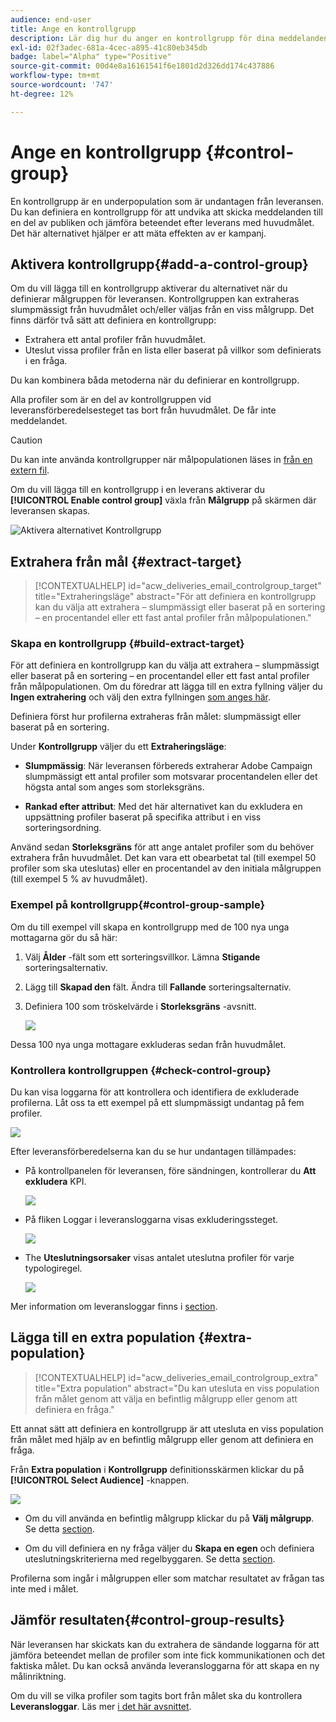 ```yaml
---
audience: end-user
title: Ange en kontrollgrupp
description: Lär dig hur du anger en kontrollgrupp för dina meddelanden i webbgränssnittet för Campaign
exl-id: 02f3adec-681a-4cec-a895-41c80eb345db
badge: label="Alpha" type="Positive"
source-git-commit: 00d4e8a16161541f6e1801d2d326dd174c437886
workflow-type: tm+mt
source-wordcount: '747'
ht-degree: 12%

---
```


# Ange en kontrollgrupp {#control-group}

En kontrollgrupp är en underpopulation som är undantagen från leveransen. Du kan definiera en kontrollgrupp för att undvika att skicka meddelanden till en del av publiken och jämföra beteendet efter leverans med huvudmålet. Det här alternativet hjälper er att mäta effekten av er kampanj.

## Aktivera kontrollgrupp{#add-a-control-group}

Om du vill lägga till en kontrollgrupp aktiverar du alternativet när du definierar målgruppen för leveransen. Kontrollgruppen kan extraheras slumpmässigt från huvudmålet och/eller väljas från en viss målgrupp. Det finns därför två sätt att definiera en kontrollgrupp:

* Extrahera ett antal profiler från huvudmålet.
* Uteslut vissa profiler från en lista eller baserat på villkor som definierats i en fråga.

Du kan kombinera båda metoderna när du definierar en kontrollgrupp.

Alla profiler som är en del av kontrollgruppen vid leveransförberedelsesteget tas bort från huvudmålet. De får inte meddelandet.

>[!CAUTION]
>
>Du kan inte använda kontrollgrupper när målpopulationen läses in [från en extern fil](file-audience.md).

Om du vill lägga till en kontrollgrupp i en leverans aktiverar du **[!UICONTROL Enable control group]** växla från **Målgrupp** på skärmen där leveransen skapas.

![Aktivera alternativet Kontrollgrupp](assets/control-group1.png)


## Extrahera från mål {#extract-target}

>[!CONTEXTUALHELP]
>id="acw_deliveries_email_controlgroup_target"
>title="Extraheringsläge"
>abstract="För att definiera en kontrollgrupp kan du välja att extrahera – slumpmässigt eller baserat på en sortering – en procentandel eller ett fast antal profiler från målpopulationen."


### Skapa en kontrollgrupp {#build-extract-target}

För att definiera en kontrollgrupp kan du välja att extrahera – slumpmässigt eller baserat på en sortering – en procentandel eller ett fast antal profiler från målpopulationen. Om du föredrar att lägga till en extra fyllning väljer du **Ingen extrahering** och välj den extra fyllningen [som anges här](#extra-population).

Definiera först hur profilerna extraheras från målet: slumpmässigt eller baserat på en sortering.

Under **Kontrollgrupp** väljer du ett **Extraheringsläge**:

* **Slumpmässig**: När leveransen förbereds extraherar Adobe Campaign slumpmässigt ett antal profiler som motsvarar procentandelen eller det högsta antal som anges som storleksgräns.

* **Rankad efter attribut**: Med det här alternativet kan du exkludera en uppsättning profiler baserat på specifika attribut i en viss sorteringsordning.


Använd sedan **Storleksgräns** för att ange antalet profiler som du behöver extrahera från huvudmålet. Det kan vara ett obearbetat tal (till exempel 50 profiler som ska uteslutas) eller en procentandel av den initiala målgruppen (till exempel 5 % av huvudmålet).


### Exempel på kontrollgrupp{#control-group-sample}

Om du till exempel vill skapa en kontrollgrupp med de 100 nya unga mottagarna gör du så här:

1. Välj **Ålder** -fält som ett sorteringsvillkor. Lämna **Stigande** sorteringsalternativ.
1. Lägg till **Skapad den** fält. Ändra till **Fallande** sorteringsalternativ.
1. Definiera 100 som tröskelvärde i **Storleksgräns** -avsnitt.

   ![](assets/control-group2.png)

Dessa 100 nya unga mottagare exkluderas sedan från huvudmålet.

### Kontrollera kontrollgruppen {#check-control-group}

Du kan visa loggarna för att kontrollera och identifiera de exkluderade profilerna. Låt oss ta ett exempel på ett slumpmässigt undantag på fem profiler.

![](assets/control-group4.png)

Efter leveransförberedelserna kan du se hur undantagen tillämpades:

* På kontrollpanelen för leveransen, före sändningen, kontrollerar du **Att exkludera** KPI.

   ![](assets/control-group5.png)

* På fliken Loggar i leveransloggarna visas exkluderingssteget.

   ![](assets/control-group-sample-logs.png)
<!--

 * The **Exclusion logs** tab displays each profile and the related exclusion **Reason**.

    ![](assets/control-group6.png)
-->

* The **Uteslutningsorsaker** visas antalet uteslutna profiler för varje typologiregel.

   ![](assets/control-group7.png)

Mer information om leveransloggar finns i [section](../monitor/delivery-logs.md).

## Lägga till en extra population {#extra-population}

>[!CONTEXTUALHELP]
>id="acw_deliveries_email_controlgroup_extra"
>title="Extra population"
>abstract="Du kan utesluta en viss population från målet genom att välja en befintlig målgrupp eller genom att definiera en fråga."

Ett annat sätt att definiera en kontrollgrupp är att utesluta en viss population från målet med hjälp av en befintlig målgrupp eller genom att definiera en fråga.

Från **Extra population** i **Kontrollgrupp** definitionsskärmen klickar du på **[!UICONTROL Select Audience]** -knappen.

![](assets/control-group3.png)

* Om du vill använda en befintlig målgrupp klickar du på **Välj målgrupp**. Se detta [section](add-audience.md).

* Om du vill definiera en ny fråga väljer du **Skapa en egen** och definiera uteslutningskriterierna med regelbyggaren. Se detta [section](segment-builder.md).

Profilerna som ingår i målgruppen eller som matchar resultatet av frågan tas inte med i målet.

## Jämför resultaten{#control-group-results}

När leveransen har skickats kan du extrahera de sändande loggarna för att jämföra beteendet mellan de profiler som inte fick kommunikationen och det faktiska målet. Du kan också använda leveransloggarna för att skapa en ny målinriktning.

Om du vill se vilka profiler som tagits bort från målet ska du kontrollera **Leveransloggar**. Läs mer [i det här avsnittet](#check-control-group).


